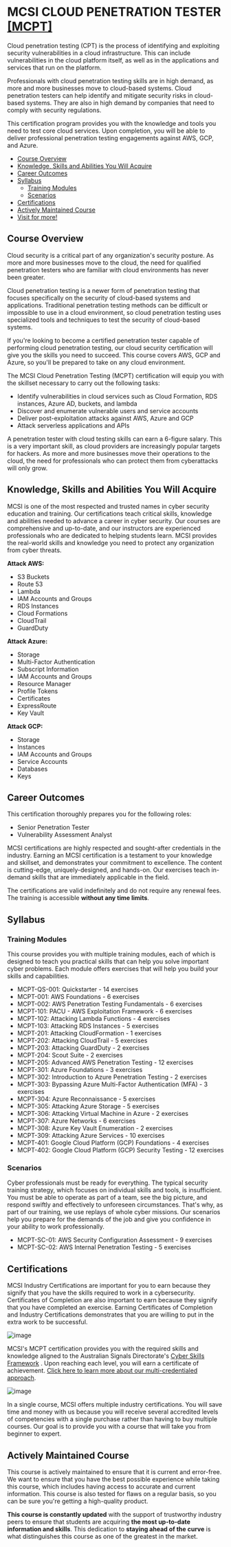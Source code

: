 # MCSI CLOUD PENETRATION TESTER [[MCPT]](https://www.mosse-institute.com/certifications/mcpt-cloud-penetration-tester.html)
Cloud penetration testing (CPT) is the process of identifying and exploiting security vulnerabilities in a cloud infrastructure. This can include vulnerabilities in the cloud platform itself, as well as in the applications and services that run on the platform.

Professionals with cloud penetration testing skills are in high demand, as more and more businesses move to cloud-based systems. Cloud penetration testers can help identify and mitigate security risks in cloud-based systems. They are also in high demand by companies that need to comply with security regulations.

This certification program provides you with the knowledge and tools you need to test core cloud services. Upon completion, you will be able to deliver professional penetration testing engagements against AWS, GCP, and Azure.

- [Course Overview](https://github.com/h4md153v63n/CloudSec/blob/main/03_MCPT/README.md#course-overview)
- [Knowledge, Skills and Abilities You Will Acquire](https://github.com/h4md153v63n/CloudSec/blob/main/03_MCPT/README.md#knowledge-skills-and-abilities-you-will-acquire)
- [Career Outcomes](https://github.com/h4md153v63n/CloudSec/blob/main/03_MCPT/README.md#career-outcomes)
- [Syllabus](https://github.com/h4md153v63n/CloudSec/blob/main/03_MCPT/README.md#syllabus)
   - [Training Modules](https://github.com/h4md153v63n/CloudSec/blob/main/03_MCPT/README.md#training-modules)
   - [Scenarios](https://github.com/h4md153v63n/CloudSec/blob/main/03_MCPT/README.md#scenarios)
- [Certifications](https://github.com/h4md153v63n/CloudSec/blob/main/03_MCPT/README.md#certifications)
- [Actively Maintained Course](https://github.com/h4md153v63n/CloudSec/blob/main/03_MCPT/README.md#actively-maintained-course)
- [Visit for more!](https://www.mosse-institute.com/certifications/mcpt-cloud-penetration-tester.html)


## Course Overview
Cloud security is a critical part of any organization's security posture. As more and more businesses move to the cloud, the need for qualified penetration testers who are familiar with cloud environments has never been greater.

Cloud penetration testing is a newer form of penetration testing that focuses specifically on the security of cloud-based systems and applications. Traditional penetration testing methods can be difficult or impossible to use in a cloud environment, so cloud penetration testing uses specialized tools and techniques to test the security of cloud-based systems.

If you're looking to become a certified penetration tester capable of performing cloud penetration testing, our cloud security certification will give you the skills you need to succeed. This course covers AWS, GCP and Azure, so you'll be prepared to take on any cloud environment.

The MCSI Cloud Penetration Testing (MCPT) certification will equip you with the skillset necessary to carry out the following tasks:
- Identify vulnerabilities in cloud services such as Cloud Formation, RDS instances, Azure AD, buckets, and lambda
- Discover and enumerate vulnerable users and service accounts
- Deliver post-exploitation attacks against AWS, Azure and GCP
- Attack serverless applications and APIs

A penetration tester with cloud testing skills can earn a 6-figure salary. This is a very important skill, as cloud providers are increasingly popular targets for hackers. As more and more businesses move their operations to the cloud, the need for professionals who can protect them from cyberattacks will only grow.


## Knowledge, Skills and Abilities You Will Acquire
MCSI is one of the most respected and trusted names in cyber security education and training. Our certifications teach critical skills, knowledge and abilities needed to advance a career in cyber security. Our courses are comprehensive and up-to-date, and our instructors are experienced professionals who are dedicated to helping students learn. MCSI provides the real-world skills and knowledge you need to protect any organization from cyber threats. 

**Attack AWS:**
- S3 Buckets
- Route 53
- Lambda
- IAM Accounts and Groups
- RDS Instances
- Cloud Formations
- CloudTrail
- GuardDuty

**Attack Azure:**
- Storage
- Multi-Factor Authentication
- Subscript Information
- IAM Accounts and Groups
- Resource Manager
- Profile Tokens
- Certificates
- ExpressRoute
- Key Vault

**Attack GCP:**
- Storage
- Instances
- IAM Accounts and Groups
- Service Accounts
- Databases
- Keys


## Career Outcomes
This certification thoroughly prepares you for the following roles:
- Senior Penetration Tester
- Vulnerability Assessment Analyst

MCSI certifications are highly respected and sought-after credentials in the industry. Earning an MCSI certification is a testament to your knowledge and skillset, and demonstrates your commitment to excellence. The content is cutting-edge, uniquely-designed, and hands-on. Our exercises teach in-demand skills that are immediately applicable in the field.

The certifications are valid indefinitely and do not require any renewal fees. The training is accessible **without any time limits**. 


## Syllabus
### Training Modules
This course provides you with multiple training modules, each of which is designed to teach you practical skills that can help you solve important cyber problems. Each module offers exercises that will help you build your skills and capabilities.
- MCPT-QS-001: Quickstarter - 14 exercises
- MCPT-001: AWS Foundations - 6 exercises
- MCPT-002: AWS Penetration Testing Fundamentals - 6 exercises
- MCPT-101: PACU - AWS Exploitation Framework - 6 exercises
- MCPT-102: Attacking Lambda Functions - 4 exercises
- MCPT-103: Attacking RDS Instances - 5 exercises
- MCPT-201: Attacking CloudFormation - 1 exercises
- MCPT-202: Attacking CloudTrail - 5 exercises
- MCPT-203: Attacking GuardDuty - 2 exercises
- MCPT-204: Scout Suite - 2 exercises
- MCPT-205: Advanced AWS Penetration Testing - 12 exercises
- MCPT-301: Azure Foundations - 3 exercises
- MCPT-302: Introduction to Azure Penetration Testing - 2 exercises
- MCPT-303: Bypassing Azure Multi-Factor Authentication (MFA) - 3 exercises
- MCPT-304: Azure Reconnaissance - 5 exercises
- MCPT-305: Attacking Azure Storage - 5 exercises
- MCPT-306: Attacking Virtual Machine in Azure - 2 exercises
- MCPT-307: Azure Networks - 6 exercises
- MCPT-308: Azure Key Vault Enumeration - 2 exercises
- MCPT-309: Attacking Azure Services - 10 exercises
- MCPT-401: Google Cloud Platform (GCP) Foundations - 4 exercises
- MCPT-402: Google Cloud Platform (GCP) Security Testing - 12 exercises


### Scenarios
Cyber professionals must be ready for everything. The typical security training strategy, which focuses on individual skills and tools, is insufficient. You must be able to operate as part of a team, see the big picture, and respond swiftly and effectively to unforeseen circumstances. That's why, as part of our training, we use replays of whole cyber missions. Our scenarios help you prepare for the demands of the job and give you confidence in your ability to work professionally.
- MCPT-SC-01: AWS Security Configuration Assessment - 9 exercises
- MCPT-SC-02: AWS Internal Penetration Testing - 5 exercises


## Certifications
MCSI Industry Certifications are important for you to earn because they signify that you have the skills required to work in a cybersecurity. Certificates of Completion are also important to earn because they signify that you have completed an exercise. Earning Certificates of Completion and Industry Certifications demonstrates that you are willing to put in the extra work to be successful. 

![image](https://github.com/h4md153v63n/CloudSec/assets/5091265/61f0a225-d477-46ec-87fe-809cb28c98ab)

MCSI's MCPT certification provides you with the required skills and knowledge aligned to the Australian Signals Directorate's [Cyber Skills Framework](https://www.mosse-institute.com/asd-cyber-skills-framework.html) . Upon reaching each level, you will earn a certificate of achievement. [Click here to learn more about our multi-credentialed approach](https://www.mosse-institute.com/how-to-become-mcsi-certified.html). 

![image](https://github.com/h4md153v63n/CloudSec/assets/5091265/040b3b8b-f808-46ca-8dde-0f34eefeeb4b)

In a single course, MCSI offers multiple industry certifications. You will save time and money with us because you will receive several accredited levels of competencies with a single purchase rather than having to buy multiple courses. Our goal is to provide you with a course that will take you from beginner to expert. 


## Actively Maintained Course
This course is actively maintained to ensure that it is current and error-free. We want to ensure that you have the best possible experience while taking this course, which includes having access to accurate and current information. This course is also tested for flaws on a regular basis, so you can be sure you're getting a high-quality product.

**This course is constantly updated** with the support of trustworthy industry peers to ensure that students are acquiring **the most up-to-date information and skills**. This dedication to **staying ahead of the curve** is what distinguishes this course as one of the greatest in the market. 
